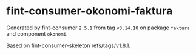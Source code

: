 # fint-consumer-okonomi-faktura

Generated by fint-consumer `2.5.1` from tag `v3.14.10` on package `faktura` and component `okonomi`.

Based on fint-consumer-skeleton refs/tags/v1.8.1.
